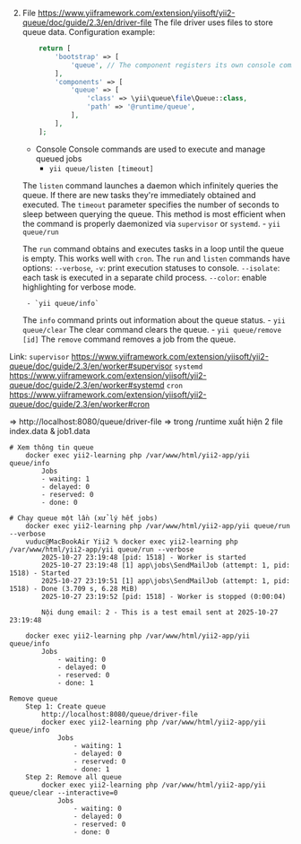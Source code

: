 2. File
    https://www.yiiframework.com/extension/yiisoft/yii2-queue/doc/guide/2.3/en/driver-file
        The file driver uses files to store queue data.
        Configuration example:

    ```php config/web.php || config/console.php
        return [
            'bootstrap' => [
                'queue', // The component registers its own console commands
            ],
            'components' => [
                'queue' => [
                    'class' => \yii\queue\file\Queue::class,
                    'path' => '@runtime/queue',
                ],
            ],
        ];
    ```
    - Console
    Console commands are used to execute and manage queued jobs
        - `yii queue/listen [timeout]`

    The `listen` command launches a daemon which infinitely queries the queue. 
    If there are new tasks they're immediately obtained and executed. 
    The `timeout` parameter specifies the number of seconds to sleep between querying the queue. 
    This method is most efficient when the command is properly daemonized via `supervisor` or `systemd`.
        - `yii queue/run`

    The `run` command obtains and executes tasks in a loop until the queue is empty. This works well with `cron`.
    The `run` and `listen` commands have options:
        `--verbose`, `-v`: print execution statuses to console.
        `--isolate`: each task is executed in a separate child process.
        `--color`: enable highlighting for verbose mode.

        - `yii queue/info`

    The `info` command prints out information about the queue status.
        - `yii queue/clear`
    The clear command clears the queue.
        - `yii queue/remove [id]`
    The `remove` command removes a job from the queue.

Link:
    `supervisor`
        https://www.yiiframework.com/extension/yiisoft/yii2-queue/doc/guide/2.3/en/worker#supervisor
    `systemd`
        https://www.yiiframework.com/extension/yiisoft/yii2-queue/doc/guide/2.3/en/worker#systemd
    `cron`
        https://www.yiiframework.com/extension/yiisoft/yii2-queue/doc/guide/2.3/en/worker#cron

=> http://localhost:8080/queue/driver-file
=> trong /runtime xuất hiện 2 file index.data & job1.data

    # Xem thông tin queue
        docker exec yii2-learning php /var/www/html/yii2-app/yii queue/info
            Jobs
            - waiting: 1
            - delayed: 0
            - reserved: 0
            - done: 0

    # Chạy queue một lần (xử lý hết jobs)
        docker exec yii2-learning php /var/www/html/yii2-app/yii queue/run --verbose
        vuduc@MacBookAir Yii2 % docker exec yii2-learning php /var/www/html/yii2-app/yii queue/run --verbose
            2025-10-27 23:19:48 [pid: 1518] - Worker is started
            2025-10-27 23:19:48 [1] app\jobs\SendMailJob (attempt: 1, pid: 1518) - Started
            2025-10-27 23:19:51 [1] app\jobs\SendMailJob (attempt: 1, pid: 1518) - Done (3.709 s, 6.28 MiB)
            2025-10-27 23:19:52 [pid: 1518] - Worker is stopped (0:00:04)
        
            Nội dung email: 2 - This is a test email sent at 2025-10-27 23:19:48

        docker exec yii2-learning php /var/www/html/yii2-app/yii queue/info
            Jobs
                - waiting: 0
                - delayed: 0
                - reserved: 0
                - done: 1

    Remove queue
        Step 1: Create queue
            http://localhost:8080/queue/driver-file
            docker exec yii2-learning php /var/www/html/yii2-app/yii queue/info
                Jobs
                    - waiting: 1
                    - delayed: 0
                    - reserved: 0
                    - done: 1
        Step 2: Remove all queue
            docker exec yii2-learning php /var/www/html/yii2-app/yii queue/clear --interactive=0
                Jobs
                    - waiting: 0
                    - delayed: 0
                    - reserved: 0
                    - done: 0
